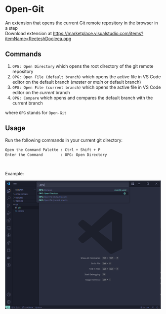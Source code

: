# Open-Git

An extension that opens the current Git remote repository in the browser in a step  
Download extension at https://marketplace.visualstudio.com/items?itemName=ReeteshDooleea.opg

## Commands

1. `OPG: Open Directory` which opens the root directory of the git remote repository
2. `OPG: Open File (default branch)` which opens the active file in VS Code editor on the default branch (_master_ or _main_ or default branch)
3. `OPG: Open File (current branch)` which opens the active file in VS Code editor on the _current_ branch
4. `OPG: Compare` which opens and compares the default branch with the current branch

where `OPG` stands for `Open-Git`

## Usage

Run the following commands in your current git directory:

```
Open the Command Palette : Ctrl + Shift + P
Enter the Command        : OPG: Open Directory
```

<br />

Example:

![Command Palette steps](./assets/command_step.png)
